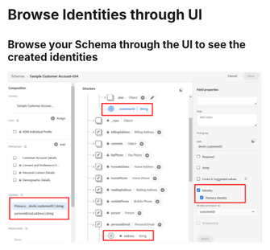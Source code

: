 # Browse Identities through UI

## **Browse your Schema through the UI to see the created identities**

![](<../../.gitbook/assets/12 (2).png>)
